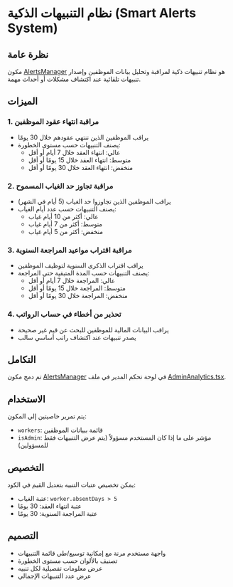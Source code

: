 # نظام التنبيهات الذكية (Smart Alerts System)

## نظرة عامة

مكون [AlertsManager](file:///c:/Users/mojah/Downloads/hasebny/hasebny-payroll-system/src/components/dashboard/AlertsManager.tsx#L29-L220) هو نظام تنبيهات ذكية لمراقبة وتحليل بيانات الموظفين وإصدار تنبيهات تلقائية عند اكتشاف مشكلات أو أحداث مهمة.

## الميزات

### 1. مراقبة انتهاء عقود الموظفين
- يراقب الموظفين الذين تنتهي عقودهم خلال 30 يومًا
- يصنف التنبيهات حسب مستوى الخطورة:
  - عالي: انتهاء العقد خلال 7 أيام أو أقل
  - متوسط: انتهاء العقد خلال 15 يومًا أو أقل
  - منخفض: انتهاء العقد خلال 30 يومًا أو أقل

### 2. مراقبة تجاوز حد الغياب المسموح
- يراقب الموظفين الذين تجاوزوا حد الغياب (5 أيام في الشهر)
- يصنف التنبيهات حسب عدد أيام الغياب:
  - عالي: أكثر من 10 أيام غياب
  - متوسط: أكثر من 7 أيام غياب
  - منخفض: أكثر من 5 أيام غياب

### 3. مراقبة اقتراب مواعيد المراجعة السنوية
- يراقب اقتراب الذكرى السنوية لتوظيف الموظفين
- يصنف التنبيهات حسب المدة المتبقية حتى المراجعة:
  - عالي: المراجعة خلال 7 أيام أو أقل
  - متوسط: المراجعة خلال 15 يومًا أو أقل
  - منخفض: المراجعة خلال 30 يومًا أو أقل

### 4. تحذير من أخطاء في حساب الرواتب
- يراقب البيانات المالية للموظفين للبحث عن قيم غير صحيحة
- يصدر تنبيهات عند اكتشاف راتب أساسي سالب

## التكامل

تم دمج مكون [AlertsManager](file:///c:/Users/mojah/Downloads/hasebny/hasebny-payroll-system/src/components/dashboard/AlertsManager.tsx#L29-L220) في لوحة تحكم المدير في ملف [AdminAnalytics.tsx](file:///c:/Users/mojah/Downloads/hasebny/hasebny-payroll-system/src/components/dashboard/AdminAnalytics.tsx).

## الاستخدام

يتم تمرير خاصيتين إلى المكون:
- `workers`: قائمة ببيانات الموظفين
- `isAdmin`: مؤشر على ما إذا كان المستخدم مسؤولاً (يتم عرض التنبيهات فقط للمسؤولين)

## التخصيص

يمكن تخصيص عتبات التنبيه بتعديل القيم في الكود:
- عتبة الغياب: `worker.absentDays > 5`
- عتبة انتهاء العقد: 30 يومًا
- عتبة المراجعة السنوية: 30 يومًا

## التصميم

- واجهة مستخدم مرنة مع إمكانية توسيع/طي قائمة التنبيهات
- تصنيف بالألوان حسب مستوى الخطورة
- عرض معلومات تفصيلية لكل تنبيه
- عرض عدد التنبيهات الإجمالي